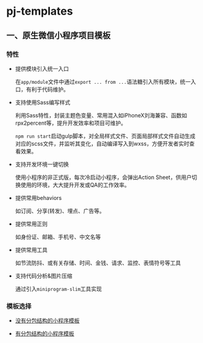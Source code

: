 # pj-templates

## 一、原生微信小程序项目模板
### 特性
- 提供模块引入统一入口

	在`app/module`文件中通过`export ... from ...`语法糖引入所有模块，统一入口，有利于代码维护。

- 支持使用Sass编写样式

	利用Sass特性，封装主题色变量、常用混入如iPhoneX刘海兼容、函数如rpx2percent等，提升开发效率和项目可维护。
	
	`npm run start`启动gulp脚本，对全局样式文件、页面局部样式文件自动生成对应的scss文件，并监听其变化，自动编译写入到wxss，方便开发者实时查看效果。

- 支持开发环境一键切换

	使用小程序的非正式版，每次冷启动小程序，会弹出Action Sheet，供用户切换使用的环境，大大提升开发或QA的工作效率。

- 提供常用behaviors

	如订阅、分享(转发)、埋点、广告等。

- 提供常用正则

	如身份证、邮箱、手机号、中文名等

- 提供常用工具

	如节流防抖、或有关存储、时间、金钱、请求、监控、表情符号等工具

- 支持代码分析&图片压缩

	通过引入`miniprogram-slim`工具实现

### 模板选择
- [没有分包结构的小程序模板](https://github.com/muzhidong/pj-templates/tree/tpl-miniapp-sass)

- [有分包结构的小程序模板](https://github.com/muzhidong/pj-templates/tree/tpl-miniapp-subpackage-sass)

	
